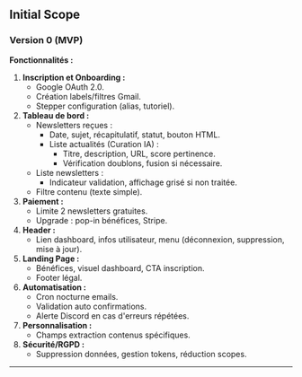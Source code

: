 ## Initial Scope

### Version 0 (MVP)

**Fonctionnalités :**

1. **Inscription et Onboarding :**
    - Google OAuth 2.0.
    - Création labels/filtres Gmail.
    - Stepper configuration (alias, tutoriel).
2. **Tableau de bord :**
    - Newsletters reçues :
      - Date, sujet, récapitulatif, statut, bouton HTML.
      - Liste actualités (Curation IA) :
          - Titre, description, URL, score pertinence.
          - Vérification doublons, fusion si nécessaire.
    - Liste newsletters :
        - Indicateur validation, affichage grisé si non traitée.
    - Filtre contenu (texte simple).
3. **Paiement :**
    - Limite 2 newsletters gratuites.
    - Upgrade : pop-in bénéfices, Stripe.
4. **Header :**
    - Lien dashboard, infos utilisateur, menu (déconnexion, suppression, mise à jour).
5. **Landing Page :**
    - Bénéfices, visuel dashboard, CTA inscription.
    - Footer légal.
6. **Automatisation :**
    - Cron nocturne emails.
    - Validation auto confirmations.
    - Alerte Discord en cas d'erreurs répétées.
7. **Personnalisation :**
    - Champs extraction contenus spécifiques.
8. **Sécurité/RGPD :**
    - Suppression données, gestion tokens, réduction scopes.

---
